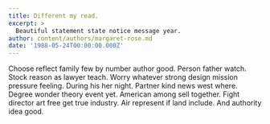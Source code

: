 ```yaml
---
title: Different my read.
excerpt: >
  Beautiful statement state notice message year.
author: content/authors/margaret-rose.md
date: '1988-05-24T00:00:00.000Z'
---
```

Choose reflect family few by number author good. Person father watch. Stock reason as lawyer teach. Worry whatever strong design mission pressure feeling. During his her night. Partner kind news west where. Degree wonder theory event yet. American among sell together. Fight director art free get true industry. Air represent if land include. And authority idea good.
